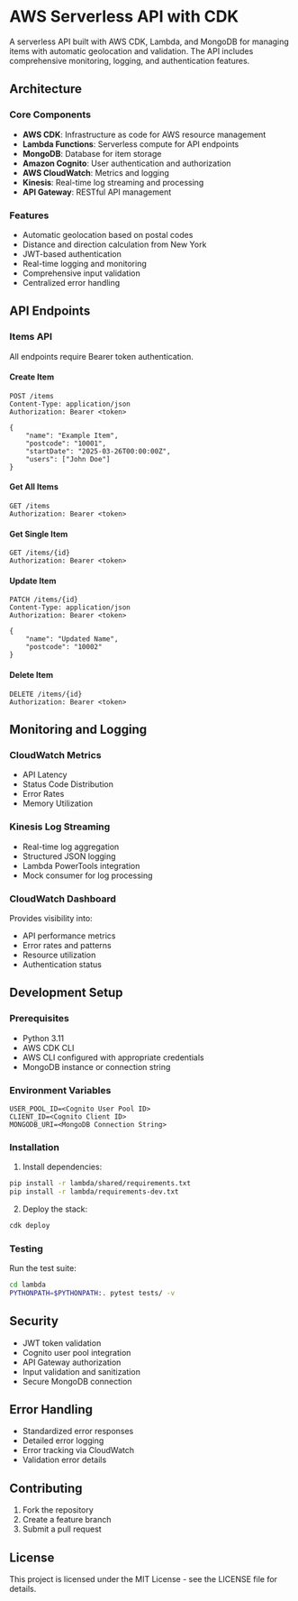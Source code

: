 # AWS Serverless API with CDK

A serverless API built with AWS CDK, Lambda, and MongoDB for managing items with automatic geolocation and validation. The API includes comprehensive monitoring, logging, and authentication features.

## Architecture

### Core Components
- **AWS CDK**: Infrastructure as code for AWS resource management
- **Lambda Functions**: Serverless compute for API endpoints
- **MongoDB**: Database for item storage
- **Amazon Cognito**: User authentication and authorization
- **AWS CloudWatch**: Metrics and logging
- **Kinesis**: Real-time log streaming and processing
- **API Gateway**: RESTful API management

### Features
- Automatic geolocation based on postal codes
- Distance and direction calculation from New York
- JWT-based authentication
- Real-time logging and monitoring
- Comprehensive input validation
- Centralized error handling

## API Endpoints

### Items API
All endpoints require Bearer token authentication.

#### Create Item
```
POST /items
Content-Type: application/json
Authorization: Bearer <token>

{
    "name": "Example Item",
    "postcode": "10001",
    "startDate": "2025-03-26T00:00:00Z",
    "users": ["John Doe"]
}
```

#### Get All Items
```
GET /items
Authorization: Bearer <token>
```

#### Get Single Item
```
GET /items/{id}
Authorization: Bearer <token>
```

#### Update Item
```
PATCH /items/{id}
Content-Type: application/json
Authorization: Bearer <token>

{
    "name": "Updated Name",
    "postcode": "10002"
}
```

#### Delete Item
```
DELETE /items/{id}
Authorization: Bearer <token>
```

## Monitoring and Logging

### CloudWatch Metrics
- API Latency
- Status Code Distribution
- Error Rates
- Memory Utilization

### Kinesis Log Streaming
- Real-time log aggregation
- Structured JSON logging
- Lambda PowerTools integration
- Mock consumer for log processing

### CloudWatch Dashboard
Provides visibility into:
- API performance metrics
- Error rates and patterns
- Resource utilization
- Authentication status

## Development Setup

### Prerequisites
- Python 3.11
- AWS CDK CLI
- AWS CLI configured with appropriate credentials
- MongoDB instance or connection string

### Environment Variables
```
USER_POOL_ID=<Cognito User Pool ID>
CLIENT_ID=<Cognito Client ID>
MONGODB_URI=<MongoDB Connection String>
```

### Installation
1. Install dependencies:
```bash
pip install -r lambda/shared/requirements.txt
pip install -r lambda/requirements-dev.txt
```

2. Deploy the stack:
```bash
cdk deploy
```

### Testing
Run the test suite:
```bash
cd lambda
PYTHONPATH=$PYTHONPATH:. pytest tests/ -v
```

## Security
- JWT token validation
- Cognito user pool integration
- API Gateway authorization
- Input validation and sanitization
- Secure MongoDB connection

## Error Handling
- Standardized error responses
- Detailed error logging
- Error tracking via CloudWatch
- Validation error details

## Contributing
1. Fork the repository
2. Create a feature branch
3. Submit a pull request

## License
This project is licensed under the MIT License - see the LICENSE file for details.
